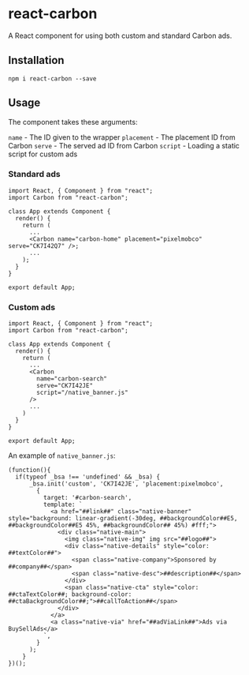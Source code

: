 # react-carbon
A React component for using both custom and standard Carbon ads.

## Installation

`npm i react-carbon --save`

## Usage

The component takes these arguments:

`name` - The ID given to the wrapper
`placement` - The placement ID from Carbon
`serve` - The served ad ID from Carbon
`script` - Loading a static script for custom ads

### Standard ads

```
import React, { Component } from "react";
import Carbon from "react-carbon";

class App extends Component {
  render() {
    return (
      ...
      <Carbon name="carbon-home" placement="pixelmobco" serve="CK7I42Q7" />;
      ...
    );
  }
}

export default App;
```

### Custom ads

```
import React, { Component } from "react";
import Carbon from "react-carbon";

class App extends Component {
  render() {
    return (
      ...
      <Carbon
        name="carbon-search"
        serve="CK7I42JE"
        script="/native_banner.js"
      />
      ...
    )
  }
}

export default App;
```

An example of `native_banner.js`:

```
(function(){  
  if(typeof _bsa !== 'undefined' && _bsa) {
      _bsa.init('custom', 'CK7I42JE', 'placement:pixelmobco',
        {
          target: '#carbon-search',
          template: `
            <a href="##link##" class="native-banner" style="background: linear-gradient(-30deg, ##backgroundColor##E5, ##backgroundColor##E5 45%, ##backgroundColor## 45%) #fff;">
              <div class="native-main">
                <img class="native-img" img src="##logo##">
                <div class="native-details" style="color: ##textColor##">
                  <span class="native-company">Sponsored by ##company##</span>
                  <span class="native-desc">##description##</span>
                </div>
                <span class="native-cta" style="color: ##ctaTextColor##; background-color: ##ctaBackgroundColor##;">##callToAction##</span>
              </div>
            </a>
            <a class="native-via" href="##adViaLink##">Ads via BuySellAds</a>
          `,
        }
      );
    }
})();
```
